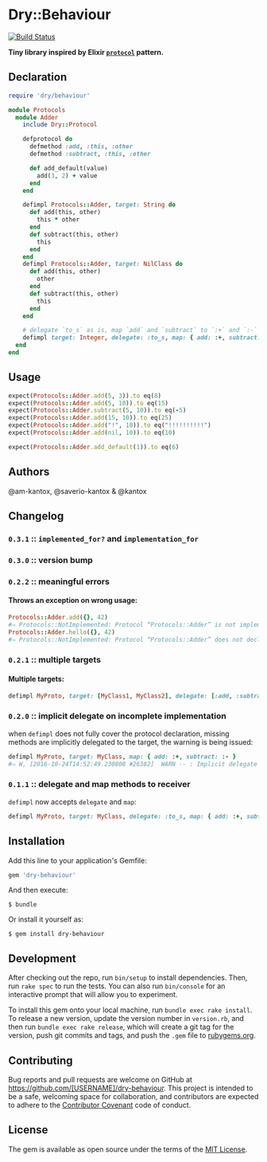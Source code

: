 # Dry::Behaviour

[![Build Status](https://travis-ci.org/am-kantox/dry-behaviour.svg?branch=master)](https://travis-ci.org/am-kantox/dry-behaviour)

**Tiny library inspired by Elixir [`protocol`](http://elixir-lang.org/getting-started/protocols.html) pattern.**

## Declaration

```ruby
require 'dry/behaviour'

module Protocols
  module Adder
    include Dry::Protocol

    defprotocol do
      defmethod :add, :this, :other
      defmethod :subtract, :this, :other

      def add_default(value)
        add(3, 2) + value
      end
    end

    defimpl Protocols::Adder, target: String do
      def add(this, other)
        this * other
      end
      def subtract(this, other)
        this
      end
    end
    defimpl Protocols::Adder, target: NilClass do
      def add(this, other)
        other
      end
      def subtract(this, other)
        this
      end
    end

    # delegate `to_s` as is, map `add` and `subtract` to `:+` and `:-` respectively
    defimpl target: Integer, delegate: :to_s, map: { add: :+, subtract: :- }
  end
end
```

## Usage

```ruby
expect(Protocols::Adder.add(5, 3)).to eq(8)
expect(Protocols::Adder.add(5, 10)).to eq(15)
expect(Protocols::Adder.subtract(5, 10)).to eq(-5)
expect(Protocols::Adder.add(15, 10)).to eq(25)
expect(Protocols::Adder.add("!", 10)).to eq("!!!!!!!!!!")
expect(Protocols::Adder.add(nil, 10)).to eq(10)

expect(Protocols::Adder.add_default(1)).to eq(6)
```

## Authors

@am-kantox, @saverio-kantox & @kantox

## Changelog

### `0.3.1` :: `implemented_for?` and `implementation_for`

### `0.3.0` :: version bump

### `0.2.2` :: meaningful errors

#### Throws an exception on wrong usage:

```ruby
Protocols::Adder.add({}, 42)
#⇒ Protocols::NotImplemented: Protocol “Protocols::Adder” is not implemented for “Hash”
Protocols::Adder.hello({}, 42)
#⇒ Protocols::NotImplemented: Protocol “Protocols::Adder” does not declare method “hello”
```

### `0.2.1` :: multiple targets

#### Multiple targets:

```ruby
defimpl MyProto, target: [MyClass1, MyClass2], delegate: [:add, :subtract]
```

### `0.2.0` :: implicit delegate on incomplete implementation

when `defimpl` does not fully cover the protocol declaration,
missing methods are implicitly delegated to the target,
the warning is being issued:

```ruby
defimpl MyProto, target: MyClass, map: { add: :+, subtract: :- }
#⇒ W, [2016-10-24T14:52:49.230808 #26382]  WARN -- : Implicit delegate MyProto#to_s to MyClass
```

### `0.1.1` :: delegate and map methods to receiver

`defimpl` now accepts `delegate` and `map`:

```ruby
defimpl MyProto, target: MyClass, delegate: :to_s, map: { add: :+, subtract: :- }
```

## Installation

Add this line to your application's Gemfile:

```ruby
gem 'dry-behaviour'
```

And then execute:

    $ bundle

Or install it yourself as:

    $ gem install dry-behaviour

## Development

After checking out the repo, run `bin/setup` to install dependencies. Then, run `rake spec` to run the tests. You can also run `bin/console` for an interactive prompt that will allow you to experiment.

To install this gem onto your local machine, run `bundle exec rake install`. To release a new version, update the version number in `version.rb`, and then run `bundle exec rake release`, which will create a git tag for the version, push git commits and tags, and push the `.gem` file to [rubygems.org](https://rubygems.org).

## Contributing

Bug reports and pull requests are welcome on GitHub at https://github.com/[USERNAME]/dry-behaviour. This project is intended to be a safe, welcoming space for collaboration, and contributors are expected to adhere to the [Contributor Covenant](contributor-covenant.org) code of conduct.


## License

The gem is available as open source under the terms of the [MIT License](http://opensource.org/licenses/MIT).

